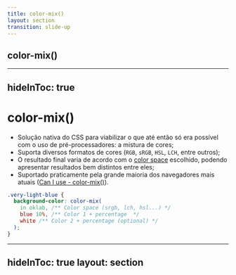 ```yaml
---
title: color-mix()
layout: section
transition: slide-up
---
```


<!-- color-mix() -->
<section>
  <h1 class="section-title">
    color-mix()
  </h1>
</section>

---
hideInToc: true
---

# color-mix()

- Solução nativa do CSS para viabilizar o que até então só era possível com o uso de pré-processadores: a mistura de cores;
- Suporta diversos formatos de cores (`RGB`, `sRGB`, `HSL`, `LCH`, entre outros);
- O resultado final varia de acordo com o [color space](https://developer.chrome.com/docs/css-ui/high-definition-css-color-guide) escolhido, podendo apresentar resultados bem distintos entre eles;
- Suportado praticamente pela grande maioria dos navegadores mais atuais ([Can I use - color-mix()](https://caniuse.com/?search=color-mix())).

```css {all|2,6|3|4|5|all}
.very-light-blue {
  background-color: color-mix(
    in oklab, /** Color space (srgb, lch, hsl...) */
    blue 10%, /** Color 1 + percentage  */
    white /** Color 2 + percentage (optional) */
  );
}
```

<!-- Docs -->
<AppReferences class="mt-[32px]">
  <AppLink url="https://developer.chrome.com/docs/css-ui/css-color-mix" title="CSS color-mix()" />
</AppReferences>

---
hideInToc: true
layout: section
---

<AppLink url="https://codepen.io/leoadamo/pen/zYbaWRb" title="Demo" class="text-4xl" />